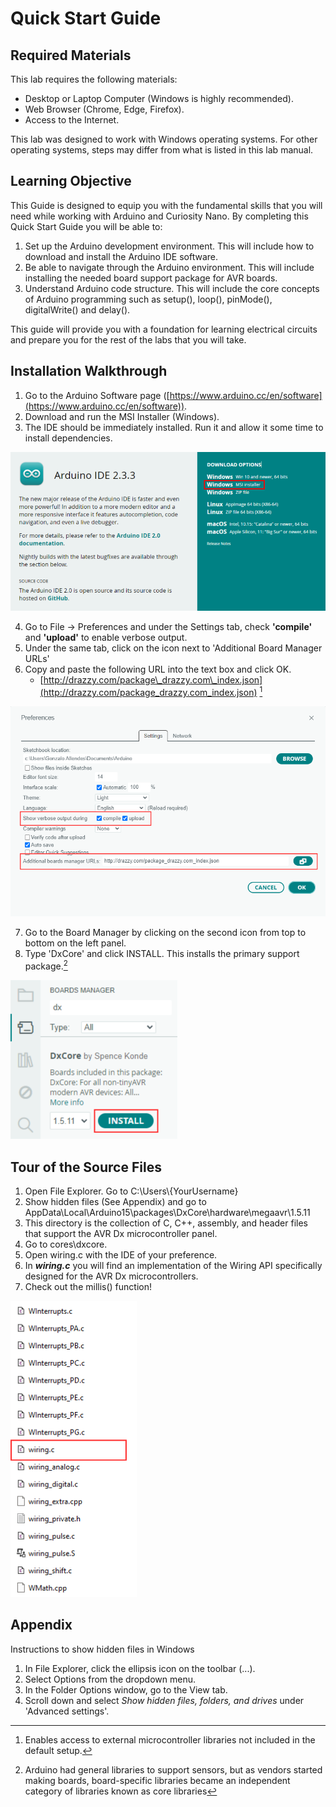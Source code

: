 # **Quick Start Guide**

### 

## Required Materials

This lab requires the following materials:

* Desktop or Laptop Computer (Windows is highly recommended).  
* Web Browser (Chrome, Edge, Firefox).  
* Access to the Internet.

This lab was designed to work with Windows operating systems. For other operating systems, steps may differ from what is listed in this lab manual.

## Learning Objective
This Guide is designed to equip you with the fundamental skills that you will need while working with Arduino and Curiosity Nano. By completing this Quick Start Guide you will be able to: 
1. Set up the Arduino development environment. This will include how to download and install the Arduino IDE software.
2. Be able to navigate through the Arduino environment. This will include installing the needed board support package for AVR boards.
3. Understand Arduino code structure. This will include the core concepts of Arduino programming such as setup(), loop(), pinMode(), digitalWrite() and delay().

This guide will provide you with a foundation for learning electrical circuits and prepare you for the rest of the labs that you will take.

## Installation Walkthrough

1. Go to the Arduino Software page ([https://www.arduino.cc/en/software](https://www.arduino.cc/en/software)).  
2. Download and run the MSI Installer (Windows).  
3. The IDE should be immediately installed. Run it and allow it some time to install dependencies.

![image info](./images/Download.png)

4. Go to File \-\> Preferences and under the Settings tab, check **'compile'** and **'upload'** to enable verbose output.  
5. Under the same tab, click on the icon next to 'Additional Board Manager URLs'  
6. Copy and paste the following URL into the text box and click OK.  
   * [http://drazzy.com/package\_drazzy.com\_index.json](http://drazzy.com/package_drazzy.com_index.json) [^1]

![image info](./images/preferences.png)

7. Go to the Board Manager by clicking on the second icon from top to bottom on the left panel.  
8. Type 'DxCore' and click INSTALL. This installs the primary support package.[^2]

![image info](./images/dxcorev3.png)

## Tour of the Source Files

1. Open File Explorer. Go to C:\\Users\\{YourUsername}  
2. Show hidden files (See Appendix) and go to AppData\\Local\\Arduino15\\packages\\DxCore\\hardware\\megaavr\\1.5.11  
3. This directory is the collection of C, C++, assembly, and header files that support the AVR Dx microcontroller panel.    
4. Go to cores\\dxcore.  
5. Open wiring.c with the IDE of your preference.  
6. In ***wiring.c*** you will find an implementation of the Wiring API specifically designed for the AVR Dx microcontrollers.  
7. Check out the millis() function\!

![image info](./images/wiring.png)

## Appendix

Instructions to show hidden files in Windows

1. In File Explorer, click the ellipsis icon on the toolbar (...).  
2. Select Options from the dropdown menu.  
3. In the Folder Options window, go to the View tab.  
4. Scroll down and select *Show hidden files, folders, and drives* under 'Advanced settings'.

[^1]:  Enables access to external microcontroller libraries not included in the default setup.

[^2]:  Arduino had general libraries to support sensors, but as vendors started making boards, board-specific libraries became an independent category of libraries known as core libraries

